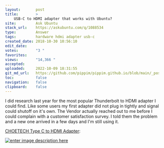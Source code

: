 ```yaml
---
layout:       post
title:        >
    USB-C to HDMI adapter that works with Ubuntu?
site:         Ask Ubuntu
stack_url:    https://askubuntu.com/q/1088534
type:         Answer
tags:         hardware hdmi adapter usb-c
created_date: 2018-10-30 10:56:10
edit_date:    
votes:        "3 "
favorites:    
views:        "14,366 "
accepted:     
uploaded:     2022-10-09 18:31:55
git_md_url:   https://github.com/pippim/pippim.github.io/blob/main/_posts/2018/2018-10-30-USB-C-to-HDMI-adapter-that-works-with-Ubuntu_.md
toc:          false
navigation:   false
clipboard:    false
---
```


I did research last year for the most popular Thunderbolt to HDMI adapter I could find. Like some users my first adapter did not plug in tightly and signal could shutoff on it's own. The Vendor actually reached out to me before I could complain with a customer satisfaction survey. I told them the problem and a new one arrived in a few days and I'm still using it.

[CHOETECH Type C to HDMI Adapter][1]:

[![enter image description here][2]][2]


  [1]: https://www.amazon.com/Adapter-CHOETECH-Thunderbolt-Compatible-MacBook/dp/B071DGKBYP/ref=sr_1_4?ie=UTF8&qid=1540896825&sr=8-4&keywords=choetech%20usb%20c%20to%20hdmi
  [2]: https://i.stack.imgur.com/r2L9bm.jpg

